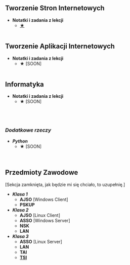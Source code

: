 ## Tworzenie Stron Internetowych
- **Notatki i zadania z lekcji**
  - [★](https://github.com/jann33k/szkola/tree/main/TSI)
<br><br>
## Tworzenie Aplikacji Internetowych
- **Notatki i zadania z lekcji**
  - ★ [SOON]
<br><br>
## Informatyka
- **Notatki i zadania z lekcji**
  - ★ [SOON]
<br><br><br><br>
### *Dodatkowe rzeczy*
- ***Python***
  - ★ [SOON]
<br><br><br>
## Przedmioty Zawodowe
[Sekcja zamknięta, jak będzie mi się chciało, to uzupełnię.]
- ***Klasa 1***
  - **AJSO** [Windows Client]
  - **PSKUP**
- ***Klasa 2***
  - **AJSO** [Linux Client]
  - **ASSO** [Windows Server]
  - **NSK**
  - **LAN**
- ***Klasa 3***
  - **ASSO** [Linux Server]
  - **LAN**
  - **TAI**
  - [**TSI**](https://github.com/jann33k/szkola/tree/main/TSI)
